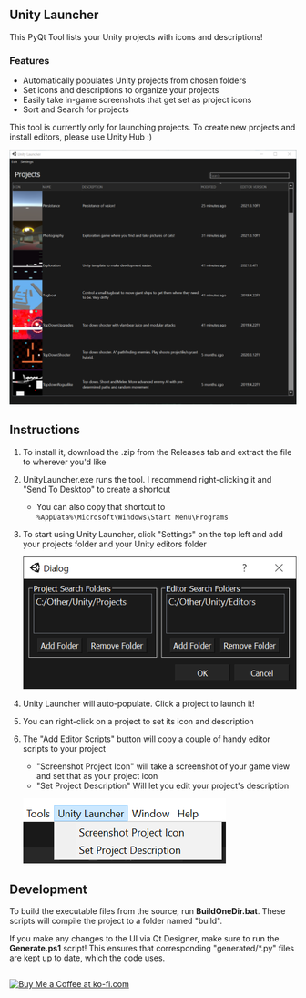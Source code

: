 ## Unity Launcher
This PyQt Tool lists your Unity projects with icons and descriptions!
### Features
- Automatically populates Unity projects from chosen folders
- Set icons and descriptions to organize your projects
- Easily take in-game screenshots that get set as project icons
- Sort and Search for projects

This tool is currently only for launching projects. To create new projects and install editors, please use Unity Hub :)

![Main Window Example](https://raw.githubusercontent.com/Kainkun/UnityLauncher/main/images/Examples/MainWindow.png)

## Instructions
1. To install it, download the .zip from the Releases tab and extract the file to wherever you'd like
2. UnityLauncher.exe runs the tool. I recommend right-clicking it and "Send To Desktop" to create a shortcut
    - You can also copy that shortcut to `%AppData%\Microsoft\Windows\Start Menu\Programs`
3. To start using Unity Launcher, click "Settings" on the top left and add your projects folder and your Unity editors folder

    ![Settings Popup Example](https://raw.githubusercontent.com/Kainkun/UnityLauncher/main/images/Examples/Settings.png)
4. Unity Launcher will auto-populate. Click a project to launch it!
5. You can right-click on a project to set its icon and description
6. The "Add Editor Scripts" button will copy a couple of handy editor scripts to your project
    - "Screenshot Project Icon" will take a screenshot of your game view and set that as your project icon
    - "Set Project Description" Will let you edit your project's description

    ![Unity Menu Bar Example](https://raw.githubusercontent.com/Kainkun/UnityLauncher/main/images/Examples/UnityMenuBar.png)

## Development
To build the executable files from the source, run **BuildOneDir.bat**.
These scripts will compile the project to a folder named "build".

If you make any changes to the UI via Qt Designer, make sure to run the **Generate.ps1** script!
This ensures that corresponding "generated/*.py" files are kept up to date, which the code uses.

##

<a href='https://ko-fi.com/kainkun' target='_blank'><img height='35' style='border:0px;height:46px;' src='https://az743702.vo.msecnd.net/cdn/kofi3.png?v=0' border='0' alt='Buy Me a Coffee at ko-fi.com' />
